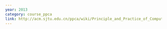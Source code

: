 ```yaml
---
year: 2013
category: course_ppca
link: http://acm.sjtu.edu.cn/ppca/wiki/Principle_and_Practice_of_Computer_Algorithms_(Summer_2013)
---
```


